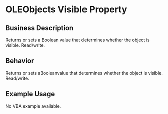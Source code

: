 # OLEObjects Visible Property

## Business Description
Returns or sets a Boolean value that determines whether the object is visible. Read/write.

## Behavior
Returns or sets aBooleanvalue that determines whether the object is visible. Read/write.

## Example Usage
No VBA example available.
